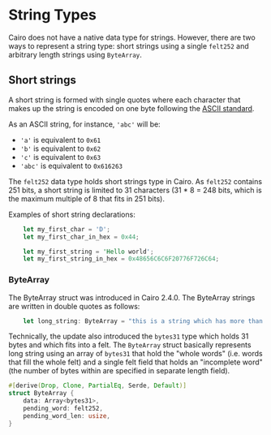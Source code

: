 # String Types

Cairo does not have a native data type for strings. However, there are two ways to represent a string type: short strings using a single `felt252` and arbitrary length strings using `ByteArray`.

## Short strings

A short string is formed with single quotes where each character that makes up the string is encoded on one byte following the [ASCII standard](https://www.asciitable.com/).

As an ASCII string, for instance, `'abc'` will be:

- `'a'` is equivalent to `0x61`
- `'b'` is equivalent to `0x62`
- `'c'` is equivalent to `0x63`
- `'abc'` is equivalent to `0x616263`

The `felt252` data type holds short strings type in Cairo. As `felt252` contains 251 bits, a short string is limited to 31 characters (31 \* 8 = 248 bits, which is the maximum multiple of 8 that fits in 251 bits).

Examples of short string declarations:

```rust
    let my_first_char = 'D';
    let my_first_char_in_hex = 0x44;

    let my_first_string = 'Hello world';
    let my_first_string_in_hex = 0x48656C6C6F20776F726C64;
```

### ByteArray

The ByteArray struct was introduced in Cairo 2.4.0. The ByteArray strings are written in double quotes as follows:

```rust
    let long_string: ByteArray = "this is a string which has more than 31 characters";
```

Technically, the update also introduced the `bytes31` type which holds 31 bytes and which fits into a felt. The `ByteArray` struct basically represents long string using an array of `bytes31` that hold the "whole words" (i.e. words that fill the whole felt) and a single felt field that holds an "incomplete word" (the number of bytes within are specified in separate length field).

```rust
#[derive(Drop, Clone, PartialEq, Serde, Default)]
struct ByteArray {
    data: Array<bytes31>,
    pending_word: felt252,
    pending_word_len: usize,
}
```
